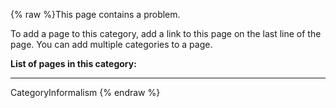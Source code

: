 {% raw %}This page contains a problem.

To add a page to this category, add a link to this page on the last line
of the page. You can add multiple categories to a page.

**List of pages in this category:**

* * *

CategoryInformalism
<update date omitted for speed>{% endraw %}